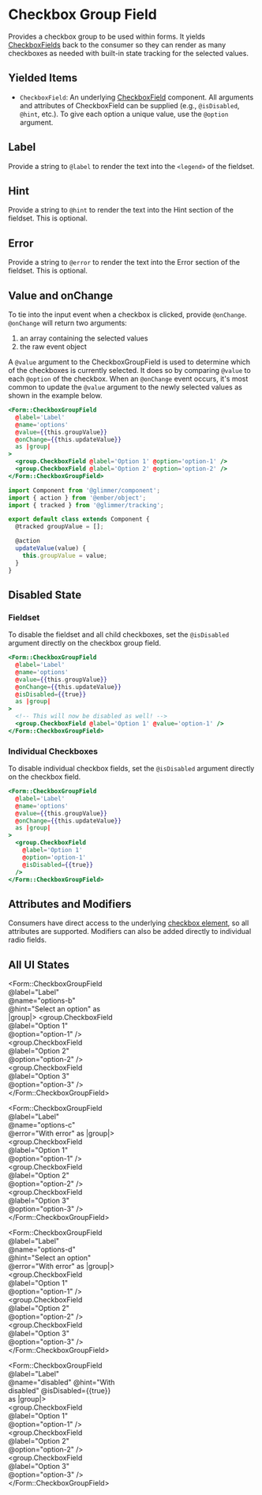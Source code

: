 # Checkbox Group Field

Provides a checkbox group to be used within forms. It yields [CheckboxFields](./checkbox-field) back to the consumer so they can render as many checkboxes as needed with built-in state tracking for the selected values.

## Yielded Items

- `CheckboxField`: An underlying [CheckboxField](./checkbox-field) component. All arguments and attributes of CheckboxField can be supplied (e.g., `@isDisabled`, `@hint`, etc.). To give each option a unique value, use the `@option` argument.

## Label

Provide a string to `@label` to render the text into the `<legend>` of the fieldset.

## Hint

Provide a string to `@hint` to render the text into the Hint section of the fieldset. This is optional.

## Error

Provide a string to `@error` to render the text into the Error section of the fieldset. This is optional.

## Value and onChange

To tie into the input event when a checkbox is clicked, provide `@onChange`. `@onChange` will return two arguments:

1. an array containing the selected values
2. the raw event object

A `@value` argument to the CheckboxGroupField is used to determine which of the checkboxes is currently selected. It does so by comparing `@value` to each `@option` of the checkbox. When an `@onChange` event occurs, it's most common to update the `@value` argument to the newly selected values as shown in the example below.

```hbs
<Form::CheckboxGroupField
  @label='Label'
  @name='options'
  @value={{this.groupValue}}
  @onChange={{this.updateValue}}
  as |group|
>
  <group.CheckboxField @label='Option 1' @option='option-1' />
  <group.CheckboxField @label='Option 2' @option='option-2' />
</Form::CheckboxGroupField>
```

```js
import Component from '@glimmer/component';
import { action } from '@ember/object';
import { tracked } from '@glimmer/tracking';

export default class extends Component {
  @tracked groupValue = [];

  @action
  updateValue(value) {
    this.groupValue = value;
  }
}
```

## Disabled State

### Fieldset

To disable the fieldset and all child checkboxes, set the `@isDisabled` argument directly on the checkbox group field.

```hbs
<Form::CheckboxGroupField
  @label='Label'
  @name='options'
  @value={{this.groupValue}}
  @onChange={{this.updateValue}}
  @isDisabled={{true}}
  as |group|
>
  <!-- This will now be disabled as well! -->
  <group.CheckboxField @label='Option 1' @value='option-1' />
</Form::CheckboxGroupField>
```

### Individual Checkboxes

To disable individual checkbox fields, set the `@isDisabled` argument directly on the checkbox field.

```hbs
<Form::CheckboxGroupField
  @label='Label'
  @name='options'
  @value={{this.groupValue}}
  @onChange={{this.updateValue}}
  as |group|
>
  <group.CheckboxField
    @label='Option 1'
    @option='option-1'
    @isDisabled={{true}}
  />
</Form::CheckboxGroupField>
```

## Attributes and Modifiers

Consumers have direct access to the underlying [checkbox element](https://developer.mozilla.org/en-US/docs/Web/HTML/Element/input/checkbox), so all attributes are supported. Modifiers can also be added directly to individual radio fields.

## All UI States

<div class="flex flex-col space-y-4" style="max-width: 14rem">
<Form::CheckboxGroupField
  @label='Label'
  @name='options-a'
  as |group|
>
  <group.CheckboxField @label='Option 1' @option='option-1' />
  <group.CheckboxField @label='Option 2' @option='option-2'/>
  <group.CheckboxField @label='Option 3' @option='option-3'/>
  <group.CheckboxField @label='Option 4' @option='option-4'/>
</Form::CheckboxGroupField>

<Form::CheckboxGroupField @label="Label" @name="options-b" @hint="Select an option" as |group|>
<group.CheckboxField @label="Option 1" @option="option-1" />
<group.CheckboxField @label="Option 2" @option="option-2" />
<group.CheckboxField @label="Option 3" @option="option-3" />
</Form::CheckboxGroupField>

<Form::CheckboxGroupField @label="Label" @name="options-c" @error="With error" as |group|>
<group.CheckboxField @label="Option 1" @option="option-1" />
<group.CheckboxField @label="Option 2" @option="option-2" />
<group.CheckboxField @label="Option 3" @option="option-3" />
</Form::CheckboxGroupField>

<Form::CheckboxGroupField @label="Label" @name="options-d" @hint="Select an option" @error="With error" as |group|>
<group.CheckboxField @label="Option 1" @option="option-1" />
<group.CheckboxField @label="Option 2" @option="option-2" />
<group.CheckboxField @label="Option 3" @option="option-3" />
</Form::CheckboxGroupField>

<Form::CheckboxGroupField @label="Label" @name="disabled" @hint="With disabled" @isDisabled={{true}} as |group|>
<group.CheckboxField @label="Option 1" @option="option-1" />
<group.CheckboxField @label="Option 2" @option="option-2" />
<group.CheckboxField @label="Option 3" @option="option-3" />
</Form::CheckboxGroupField>

</div>
